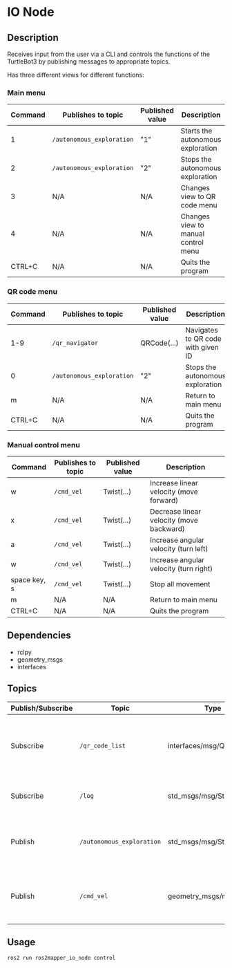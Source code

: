 # IO Node

## Description
Receives input from the user via a CLI and controls the functions of the TurtleBot3 by publishing messages to appropriate topics.

Has three different views for different functions:

### Main menu
| Command | Publishes to topic        | Published value | Description                         |
| ------- | ------------------------- | --------------- | ----------------------------------- |
| 1       | `/autonomous_exploration` | "1"             | Starts the autonomous exploration   |
| 2       | `/autonomous_exploration` | "2"             | Stops the autonomous exploration    |
| 3       | N/A                       | N/A             | Changes view to QR code menu        |
| 4       | N/A                       | N/A             | Changes view to manual control menu |
| CTRL+C  | N/A                       | N/A             | Quits the program                   |

### QR code menu
| Command | Publishes to topic        | Published value | Description                        |
| ------- | ------------------------- | --------------- | ---------------------------------- |
| 1-9     | `/qr_navigator`           | QRCode(...)     | Navigates to QR code with given ID |
| 0       | `/autonomous_exploration` | "2"             | Stops the autonomous exploration   |
| m       | N/A                       | N/A             | Return to main menu                |
| CTRL+C  | N/A                       | N/A             | Quits the program                  |

### Manual control menu
| Command      | Publishes to topic | Published value | Description                              |
| ------------ | ------------------ | --------------- | ---------------------------------------- |
| w            | `/cmd_vel`         | Twist(...)      | Increase linear velocity (move forward)  |
| x            | `/cmd_vel`         | Twist(...)      | Decrease linear velocity (move backward) |
| a            | `/cmd_vel`         | Twist(...)      | Increase angular velocity (turn left)    |
| w            | `/cmd_vel`         | Twist(...)      | Increase angular velocity (turn right)   |
| space key, s | `/cmd_vel`         | Twist(...)      | Stop all movement                        |
| m            | N/A                | N/A             | Return to main menu                      |
| CTRL+C       | N/A                | N/A             | Quits the program                        |

## Dependencies
- rclpy
- geometry_msgs
- interfaces

## Topics
| Publish/Subscribe | Topic                     | Type                      | Description                                                              |
| ----------------- | ------------------------- | ------------------------- | ------------------------------------------------------------------------ |
| Subscribe         | `/qr_code_list`           | interfaces/msg/QRCodeList | Updates internal QR code list when a new list is published to this topic |
| Subscribe         | `/log`                    | std_msgs/msg/String       | Prints the data that is published here                                   |
| Publish           | `/autonomous_exploration` | std_msgs/msg/String       | Publishes the commands for the exploration node                          |
| Publish           | `/cmd_vel`                | geometry_msgs/msg/Twist   | Publishes the movement when using manual control                         |

## Usage
```
ros2 run ros2mapper_io_node control
```